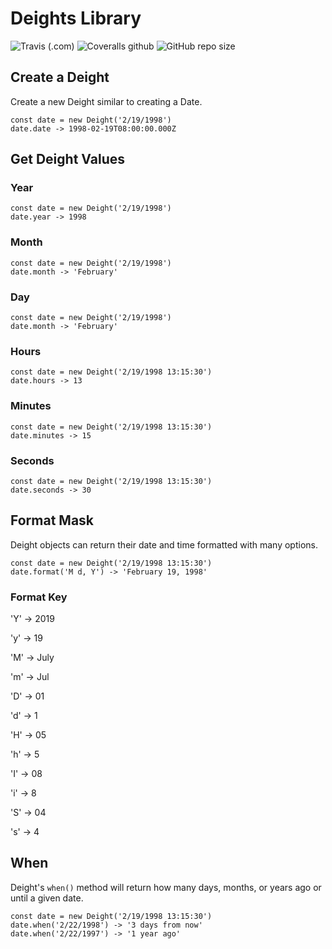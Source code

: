 # Deights Library
![Travis (.com)](https://img.shields.io/travis/com/t0ri/dates?style=flat-square)
![Coveralls github](https://img.shields.io/coveralls/github/t0ri/dates?style=flat-square)
![GitHub repo size](https://img.shields.io/github/repo-size/t0ri/dates?style=flat-square)

## Create a Deight
Create a new Deight similar to creating a Date.
```
const date = new Deight('2/19/1998')
date.date -> 1998-02-19T08:00:00.000Z
```

## Get Deight Values
### Year
```
const date = new Deight('2/19/1998')
date.year -> 1998
```
### Month
```
const date = new Deight('2/19/1998')
date.month -> 'February'
```
### Day
```
const date = new Deight('2/19/1998')
date.month -> 'February'
```
### Hours
```
const date = new Deight('2/19/1998 13:15:30')
date.hours -> 13
```
### Minutes
```
const date = new Deight('2/19/1998 13:15:30')
date.minutes -> 15
```
### Seconds
```
const date = new Deight('2/19/1998 13:15:30')
date.seconds -> 30
```

## Format Mask
Deight objects can return their date and time formatted with many options.
```
const date = new Deight('2/19/1998 13:15:30')
date.format('M d, Y') -> 'February 19, 1998'
```
### Format Key

'Y' -> 2019

'y' -> 19

'M' -> July

'm' -> Jul

'D' -> 01

'd' -> 1

'H' -> 05

'h' -> 5

'I' -> 08

'i' -> 8

'S' -> 04

's' -> 4

## When
Deight's `when()` method will return how many days, months, or years ago or until a given date.
```
const date = new Deight('2/19/1998 13:15:30')
date.when('2/22/1998') -> '3 days from now'
date.when('2/22/1997') -> '1 year ago'
```